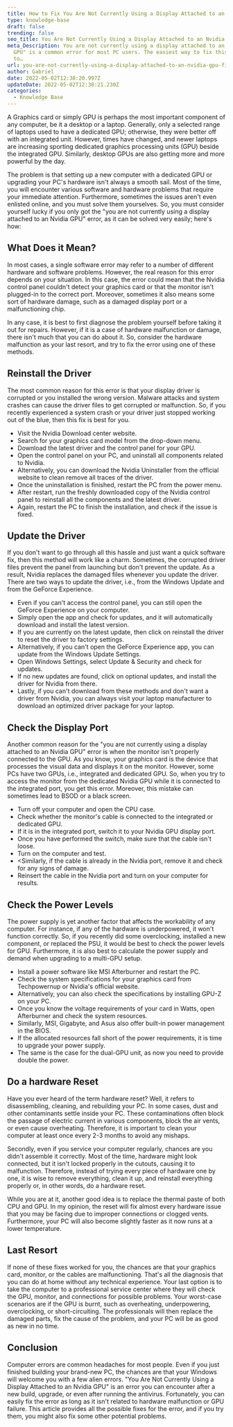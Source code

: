 ```yaml
---
title: How to Fix You Are Not Currently Using a Display Attached to an Nvidia GPU
type: knowledge-base
draft: false
trending: false
seo_title: You Are Not Currently Using a Display Attached to an Nvidia GPU Fix
meta_Description: You are not currently using a display attached to an Nvidia
  GPU" is a common error for most PC users. The easiest way to fix this error is
  to…
url: you-are-not-currently-using-a-display-attached-to-an-nvidia-gpu-fix
author: Gabriel
date: 2022-05-02T12:38:20.997Z
updateDate: 2022-05-02T12:38:21.230Z
categories:
  - Knowledge Base
---
```

A Graphics card or simply GPU is perhaps the most important component of any computer, be it a desktop or a laptop. Generally, only a selected range of laptops used to have a dedicated GPU; otherwise, they were better off with an integrated unit. However, times have changed, and newer laptops are increasing sporting dedicated graphics processing units (GPU) beside the integrated GPU. Similarly, desktop GPUs are also getting more and more powerful by the day.

The problem is that setting up a new computer with a dedicated GPU or upgrading your PC's hardware isn't always a smooth sail. Most of the time, you will encounter various software and hardware problems that require your immediate attention. Furthermore, sometimes the issues aren't even enlisted online, and you must solve them yourselves. So, you must consider yourself lucky if you only got the "you are not currently using a display attached to an Nvidia GPU" error, as it can be solved very easily; here's how:

## What Does it Mean?

In most cases, a single software error may refer to a number of different hardware and software problems. However, the real reason for this error depends on your situation. In this case, the error could mean that the Nvidia control panel couldn't detect your graphics card or that the monitor isn't plugged-in to the correct port. Moreover, sometimes it also means some sort of hardware damage, such as a damaged display port or a malfunctioning chip.

In any case, it is best to first diagnose the problem yourself before taking it out for repairs. However, if it is a case of hardware malfunction or damage, there isn't much that you can do about it. So, consider the hardware malfunction as your last resort, and try to fix the error using one of these methods.

## Reinstall the Driver

The most common reason for this error is that your display driver is corrupted or you installed the wrong version. Malware attacks and system crashes can cause the driver files to get corrupted or malfunction. So, if you recently experienced a system crash or your driver just stopped working out of the blue, then this fix is best for you.

* Visit the Nvidia Download center website.
* Search for your graphics card model from the drop-down menu.
* Download the latest driver and the control panel for your GPU.
* Open the control panel on your PC, and uninstall all components related to Nvidia.
* Alternatively, you can download the Nvidia Uninstaller from the official website to clean remove all traces of the driver.
* Once the uninstallation is finished, restart the PC from the power menu.
* After restart, run the freshly downloaded copy of the Nvidia control panel to reinstall all the components and the latest driver.
* Again, restart the PC to finish the installation, and check if the issue is fixed.

## Update the Driver

If you don't want to go through all this hassle and just want a quick software fix, then this method will work like a charm. Sometimes, the corrupted driver files prevent the panel from launching but don't prevent the update. As a result, Nvidia replaces the damaged files whenever you update the driver. There are two ways to update the driver, i.e., from the Windows Update and from the GeForce Experience.

* Even if you can't access the control panel, you can still open the GeForce Experience on your computer.
* Simply open the app and check for updates, and it will automatically download and install the latest version.
* If you are currently on the latest update, then click on reinstall the driver to reset the driver to factory settings.
* Alternatively, if you can't open the GeForce Experience app, you can update from the Windows Update Settings.
* Open Windows Settings, select Update & Security and check for updates.
* If no new updates are found, click on optional updates, and install the driver for Nvidia from there.
* Lastly, if you can't download from these methods and don't want a driver from Nvidia, you can always visit your laptop manufacturer to download an optimized driver package for your laptop.

## Check the Display Port

Another common reason for the "you are not currently using a display attached to an Nvidia GPU" error is when the monitor isn't properly connected to the GPU. As you know, your graphics card is the device that processes the visual data and displays it on the monitor. However, some PCs have two GPUs, i.e., integrated and dedicated GPU. So, when you try to access the monitor from the dedicated Nvidia GPU while it is connected to the integrated port, you get this error. Moreover, this mistake can sometimes lead to BSOD or a black screen.

* Turn off your computer and open the CPU case.
* Check whether the monitor's cable is connected to the integrated or dedicated GPU.
* If it is in the integrated port, switch it to your Nvidia GPU display port.
* Once you have performed the switch, make sure that the cable isn't loose.
* Turn on the computer and test.
* <Similarly, if the cable is already in the Nvidia port, remove it and check for any signs of damage.
* Reinsert the cable in the Nvidia port and turn on your computer for results.

## Check the Power Levels

The power supply is yet another factor that affects the workability of any computer. For instance, if any of the hardware is underpowered, it won't function correctly. So, if you recently did some overclocking, installed a new component, or replaced the PSU, it would be best to check the power levels for GPU. Furthermore, it is also best to calculate the power supply and demand when upgrading to a multi-GPU setup.

* Install a power software like MSI Afterburner and restart the PC.
* Check the system specifications for your graphics card from Techpowernup or Nvidia's official website.
* Alternatively, you can also check the specifications by installing GPU-Z on your PC.
* Once you know the voltage requirements of your card in Watts, open Afterburner and check the system resources.
* Similarly, MSI, Gigabyte, and Asus also offer built-in power management in the BIOS.
* If the allocated resources fall short of the power requirements, it is time to upgrade your power supply.
* The same is the case for the dual-GPU unit, as now you need to provide double the power.

## Do a hardware Reset

Have you ever heard of the term hardware reset? Well, it refers to disassembling, cleaning, and rebuilding your PC. In some cases, dust and other contaminants settle inside your PC. These contaminations often block the passage of electric current in various components, block the air vents, or even cause overheating. Therefore, it is important to clean your computer at least once every 2-3 months to avoid any mishaps.

Secondly, even if you service your computer regularly, chances are you didn't assemble it correctly. Most of the time, hardware might look connected, but it isn't locked properly in the cutouts, causing it to malfunction. Therefore, instead of trying every piece of hardware one by one, it is wise to remove everything, clean it up, and reinstall everything properly or, in other words, do a hardware reset.

While you are at it, another good idea is to replace the thermal paste of both CPU and GPU. In my opinion, the reset will fix almost every hardware issue that you may be facing due to improper connections or clogged vents. Furthermore, your PC will also become slightly faster as it now runs at a lower temperature.

## Last Resort

If none of these fixes worked for you, the chances are that your graphics card, monitor, or the cables are malfunctioning. That's all the diagnosis that you can do at home without any technical experience. Your last option is to take the computer to a professional service center where they will check the GPU, monitor, and connections for possible problems. Your worst-case scenarios are if the GPU is burnt, such as overheating, underpowering, overclocking, or short-circuiting. The professionals will then replace the damaged parts, fix the cause of the problem, and your PC will be as good as new in no time.

## Conclusion

Computer errors are common headaches for most people. Even if you just finished building your brand-new PC, the chances are that your Windows will welcome you with a few alien errors. "You Are Not Currently Using a Display Attached to an Nvidia GPU" is an error you can encounter after a new build, upgrade, or even after running the antivirus. Fortunately, you can easily fix the error as long as it isn't related to hardware malfunction or GPU failure. This article provides all the possible fixes for the error, and if you try them, you might also fix some other potential problems.